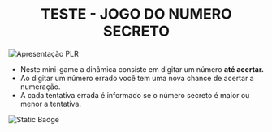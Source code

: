 <h1 align="center"> TESTE - JOGO DO NUMERO SECRETO </h1>

![Apresentação PLR](https://github.com/iccbuldier/projeto-inicial-teste/assets/159490514/187ea634-3620-4abd-8f5d-36ad108924ef)

* Neste mini-game a dinâmica consiste em digitar um número **até acertar.**
* Ao digitar um número errado você tem uma nova chance de acertar a numeração.
* A cada tentativa errada é informado se o número secreto é maior ou menor a tentativa.

![Static Badge](https://img.shields.io/badge/https%3A%2F%2Fgithub.com%2Ficcbuldier%2Fprojeto-inicial-teste%2Ftree%2Fmain)






